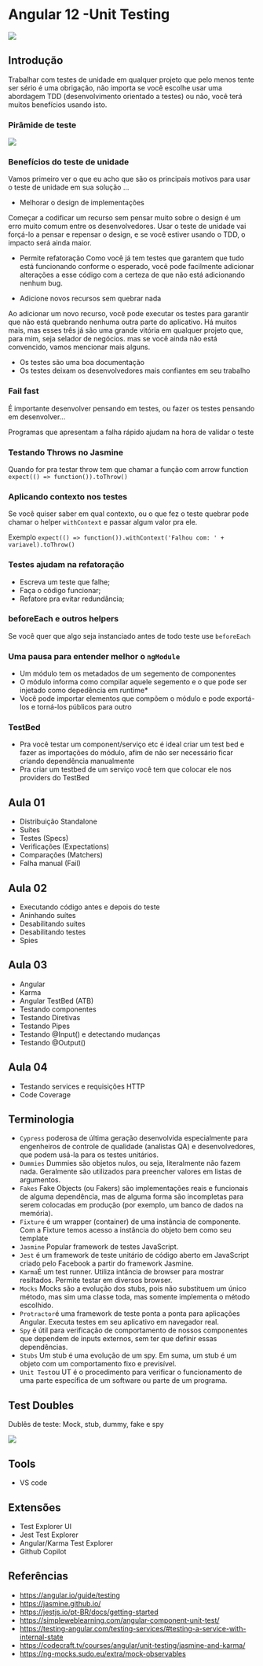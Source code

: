 # Angular 12 -Unit Testing

![](assets/jasmine.png)

## Introdução

Trabalhar com testes de unidade em qualquer projeto que pelo menos tente ser sério é uma obrigação, não importa se você escolhe usar uma abordagem TDD (desenvolvimento orientado a testes) ou não, você terá muitos benefícios usando isto.

### Pirâmide de teste

![](assets/piramede.png)

### Benefícios do teste de unidade

Vamos primeiro ver o que eu acho que são os principais motivos para usar o teste de unidade em sua solução ...

* Melhorar o design de implementações

Começar a codificar um recurso sem pensar muito sobre o design é um erro muito comum entre os desenvolvedores. Usar o teste de unidade vai forçá-lo a pensar e repensar o design, e se você estiver usando o TDD, o impacto será ainda maior.

* Permite refatoração
Como você já tem testes que garantem que tudo está funcionando conforme o esperado, você pode facilmente adicionar alterações a esse código com a certeza de que não está adicionando nenhum bug.

* Adicione novos recursos sem quebrar nada

Ao adicionar um novo recurso, você pode executar os testes para garantir que não está quebrando nenhuma outra parte do aplicativo.
Há muitos mais, mas esses três já são uma grande vitória em qualquer projeto que, para mim, seja selador de negócios. mas se você ainda não está convencido, vamos mencionar mais alguns.

* Os testes são uma boa documentação
* Os testes deixam os desenvolvedores mais confiantes em seu trabalho

### Fail fast

É importante desenvolver pensando em testes, ou fazer os testes pensando em desenvolver...

Programas que apresentam a falha rápido ajudam na hora de validar o teste

### Testando Throws no Jasmine

Quando for pra testar throw tem que chamar a função com arrow function `expect(() => function()).toThrow()`

### Aplicando contexto nos testes

Se você quiser saber em qual contexto, ou o que fez o teste quebrar pode chamar o helper `withContext` e passar algum valor pra ele.

Exemplo `expect(() => function()).withContext('Falhou com: ' + variavel).toThrow()`

### Testes ajudam na refatoração

* Escreva um teste que falhe;
* Faça o código funcionar;
* Refatore pra evitar redundância;

### beforeEach e outros helpers

Se você quer que algo seja instanciado antes de todo teste use `beforeEach`

### Uma pausa para entender melhor o `ngModule`

* Um módulo tem os metadados de um segemento de componentes
* O módulo informa como compilar aquele segemento e o que pode ser injetado como depedência em runtime*
* Você pode importar elementos que compõem o módulo e pode exportá-los e torná-los públicos para outro

### TestBed

* Pra você testar um component/serviço etc é ideal criar um test bed e fazer as importações do módulo, afim de não ser necessário ficar criando dependência manualmente
* Pra criar um testbed de um serviço você tem que colocar ele nos providers do TestBed

## Aula 01

* Distribuição Standalone
* Suítes
* Testes (Specs)
* Verificações (Expectations)
* Comparações (Matchers)
* Falha manual (Fail)

## Aula 02

* Executando código antes e depois do teste
* Aninhando suítes
* Desabilitando suítes
* Desabilitando testes
* Spies

## Aula 03

* Angular
* Karma
* Angular TestBed (ATB)
* Testando componentes
* Testando Diretivas
* Testando Pipes
* Testando @Input() e detectando mudanças
* Testando @Output()

## Aula 04

* Testando services e requisições HTTP
* Code Coverage

## Terminologia

* `Cypress` poderosa de última geração desenvolvida especialmente para engenheiros de controle de qualidade (analistas QA) e desenvolvedores, que podem usá-la para os testes unitários.
* `Dummies` Dummies são objetos nulos, ou seja, literalmente não fazem nada. Geralmente são utilizados para preencher valores em listas de argumentos.
* `Fakes` Fake Objects (ou Fakers) são implementações reais e funcionais de alguma dependência, mas de alguma forma são incompletas para serem colocadas em produção (por exemplo, um banco de dados na memória).
* `Fixture` é um wrapper (container) de uma instância de componente. Com a Fixture temos acesso a instância do objeto bem como seu template
* `Jasmine` Popular framework de testes JavaScript.
* `Jest` é um framework de teste unitário de código aberto em JavaScript criado pelo Facebook a partir do framework Jasmine.
* `Karma`É um test runner. Utiliza intância de browser para mostrar resiltados. Permite testar em diversos browser.
* `Mocks` Mocks são a evolução dos stubs, pois não substituem um único método, mas sim uma classe toda, mas somente implementa o método escolhido.
* `Protractor`é uma framework de teste ponta a ponta para aplicações Angular. Executa testes em seu aplicativo em navegador real.
* `Spy` é útil para verificação de comportamento de nossos componentes que dependem de inputs externos, sem ter que definir essas dependências.
* `Stubs` Um stub é uma evolução de um spy. Em suma, um stub é um objeto com um comportamento fixo e previsível.
* `Unit Test`ou UT é o procedimento para verificar o funcionamento de uma parte específica de um software ou parte de um programa.

## Test Doubles

Dublês de teste: Mock, stub, dummy, fake e spy

![](assets/test.svg)

## Tools

* VS code

## Extensões

* Test Explorer UI
* Jest Test Explorer
* Angular/Karma Test Explorer
* Github Copilot

## Referências

* https://angular.io/guide/testing
* https://jasmine.github.io/
* https://jestjs.io/pt-BR/docs/getting-started
* https://simpleweblearning.com/angular-component-unit-test/
* https://testing-angular.com/testing-services/#testing-a-service-with-internal-state
* https://codecraft.tv/courses/angular/unit-testing/jasmine-and-karma/
* https://ng-mocks.sudo.eu/extra/mock-observables
